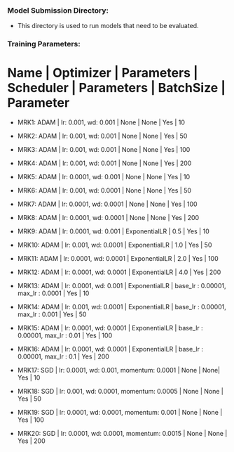 ### Model Submission Directory:
- This directory is used to run models that need to be evaluated. 


### Training Parameters:
# Name | Optimizer | Parameters | Scheduler | Parameters | BatchSize | Parameter
- MRK1: ADAM | lr: 0.001, wd: 0.001 | None | None | Yes | 10
- MRK2: ADAM | lr: 0.001, wd: 0.001 | None | None | Yes | 50
- MRK3: ADAM | lr: 0.001, wd: 0.001 | None | None | Yes | 100
- MRK4: ADAM | lr: 0.001, wd: 0.001 | None | None | Yes | 200

- MRK5: ADAM | lr: 0.0001, wd: 0.001 | None | None | Yes | 10
- MRK6: ADAM | lr: 0.001, wd: 0.0001 | None | None | Yes | 50
- MRK7: ADAM | lr: 0.0001, wd: 0.0001 | None | None | Yes | 100
- MRK8: ADAM | lr: 0.0001, wd: 0.0001 | None | None | Yes | 200

- MRK9: ADAM | lr: 0.0001, wd: 0.001 | ExponentialLR | 0.5 | Yes | 10
- MRK10: ADAM | lr: 0.001, wd: 0.0001 | ExponentialLR | 1.0 | Yes | 50
- MRK11: ADAM | lr: 0.0001, wd: 0.0001 | ExponentialLR | 2.0 | Yes | 100
- MRK12: ADAM | lr: 0.0001, wd: 0.0001 | ExponentialLR | 4.0 | Yes | 200

- MRK13: ADAM | lr: 0.0001, wd: 0.001  | ExponentialLR | base_lr : 0.00001, max_lr : 0.0001 | Yes | 10
- MRK14: ADAM | lr: 0.001, wd: 0.0001  | ExponentialLR | base_lr : 0.00001, max_lr : 0.001 | Yes | 50
- MRK15: ADAM | lr: 0.0001, wd: 0.0001 | ExponentialLR | base_lr : 0.00001, max_lr : 0.01 | Yes | 100
- MRK16: ADAM | lr: 0.0001, wd: 0.0001 | ExponentialLR | base_lr : 0.00001, max_lr : 0.1 | Yes | 200

- MRK17: SGD | lr: 0.0001, wd: 0.001, momentum: 0.0001 | None | None| Yes | 10
- MRK18: SGD | lr: 0.001, wd: 0.0001, momentum: 0.0005 | None | None | Yes | 50 
- MRK19: SGD | lr: 0.0001, wd: 0.0001, momentum: 0.001 | None | None | Yes | 100 
- MRK20: SGD | lr: 0.0001, wd: 0.0001, momentum: 0.0015 | None | None | Yes | 200 

